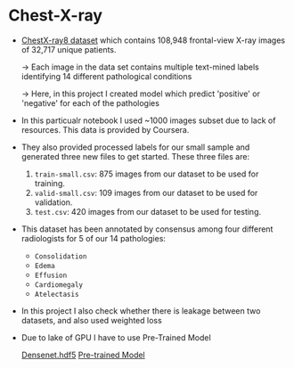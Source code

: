 # Chest-X-ray

* [ChestX-ray8 dataset](https://nihcc.app.box.com/v/ChestXray-NIHCC) which contains 108,948 frontal-view X-ray images of 32,717 unique patients.

  -> Each image in the data set contains multiple text-mined labels identifying 14 different pathological conditions
      
  -> Here, in this project I created model which predict 'positive' or 'negative' for each of the pathologies

* In this particualr notebook I used ~1000 images subset due to lack of resources. This data is provided by Coursera.
* They also provided processed labels for our small sample and generated three new files to get started. These three files are:
    1. `train-small.csv`: 875 images from our dataset to be used for training.
    2. `valid-small.csv`: 109 images from our dataset to be used for validation.
    3. `test.csv`: 420 images from our dataset to be used for testing.
  
* This dataset has been annotated by consensus among four different radiologists for 5 of our 14 pathologies:
    - `Consolidation`
    - `Edema`
    - `Effusion`
    - `Cardiomegaly`
    - `Atelectasis`

* In this project I also check whether there is leakage between two datasets, and also used weighted loss

* Due to lake of GPU I have to use Pre-Trained Model
      
     [Densenet.hdf5](https://drive.google.com/file/d/17pZaEJ_7s6NPC79ln227SDj-J_9vz3u3/view?usp=sharing)
     [Pre-trained Model](https://drive.google.com/file/d/1jKmqbnioUXWHD0ThVMuhPcupoIj6hVBt/view?usp=sharing)
